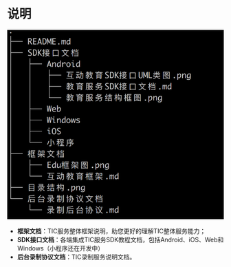 # 说明
![项目目录结构](./目录结构.png)

* **框架文档**：TIC服务整体框架说明，助您更好的理解TIC整体服务能力；
* **SDK接口文档**：各端集成TIC服务SDK教程文档，包括Android、iOS、Web和Windows（小程序还在开发中）
* **后台录制协议文档**：TIC录制服务说明文档。
